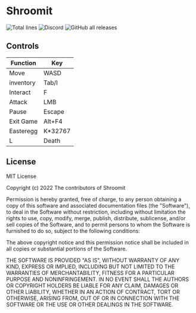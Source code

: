 # Shroomit



![Total lines](https://img.shields.io/tokei/lines/github/warpaboi/shroomit) ![Discord](https://img.shields.io/discord/931139465378951210) ![GitHub all releases](https://img.shields.io/github/downloads/WarpABoi/Shroomit/total)
## Controls


| Function      | Key           |
| ------------- | ------------- |
| Move          | WASD          |
| inventory     | Tab/I         |
| Interact      | F             |
| Attack        | LMB           |
| Pause         | Escape        |
| Exit Game     | Alt+F4        |
| Easteregg     | K*32767       |
| L             | Death         |


## License
MIT License

Copyright (c) 2022 The contributors of Shroomit

Permission is hereby granted, free of charge, to any person obtaining a copy
of this software and associated documentation files (the "Software"), to deal
in the Software without restriction, including without limitation the rights
to use, copy, modify, merge, publish, distribute, sublicense, and/or sell
copies of the Software, and to permit persons to whom the Software is
furnished to do so, subject to the following conditions:

The above copyright notice and this permission notice shall be included in all
copies or substantial portions of the Software.

THE SOFTWARE IS PROVIDED "AS IS", WITHOUT WARRANTY OF ANY KIND, EXPRESS OR
IMPLIED, INCLUDING BUT NOT LIMITED TO THE WARRANTIES OF MERCHANTABILITY,
FITNESS FOR A PARTICULAR PURPOSE AND NONINFRINGEMENT. IN NO EVENT SHALL THE
AUTHORS OR COPYRIGHT HOLDERS BE LIABLE FOR ANY CLAIM, DAMAGES OR OTHER
LIABILITY, WHETHER IN AN ACTION OF CONTRACT, TORT OR OTHERWISE, ARISING FROM,
OUT OF OR IN CONNECTION WITH THE SOFTWARE OR THE USE OR OTHER DEALINGS IN THE
SOFTWARE.
